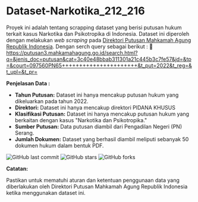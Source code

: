 # Dataset-Narkotika_212_216

Proyek ini adalah tentang scrapping dataset yang berisi putusan hukum terkait kasus Narkotika dan Psikotropika di Indonesia. Dataset ini diperoleh dengan melakukan _web scraping_ pada [Direktori Putusan Mahkamah Agung Republik Indonesia](https://putusan3.mahkamahagung.go.id/beranda.html). 
Dengan serch query sebagai berikut :
🔗 https://putusan3.mahkamahagung.go.id/search.html?q=&jenis_doc=putusan&cat=3c40e48bbab311301a21c445b3c7fe57&jd=&tp=&court=097560PN65++++++++++++++++++++++&t_put=2022&t_reg=&t_upl=&t_pr=

**Penjelasan Data :**

- **Tahun Putusan:** Dataset ini hanya mencakup putusan hukum yang dikeluarkan pada tahun 2022.
- **Direktori:** Dataset ini hanya mencakup direktori PIDANA KHUSUS
- **Klasifikasi Putusan:** Dataset ini hanya mencakup putusan hukum yang berkaitan dengan kasus "Narkotika dan Psikotropika."
- **Sumber Putusan:** Data putusan diambil dari Pengadilan Negeri (PN) Serang.
- **Jumlah Dokumen:** Dataset yang berhasil diambil meliputi sebanyak 50 dokumen hukum dalam bentuk PDF.

![GitHub last commit](https://img.shields.io/github/last-commit/212DevaPutra/Dataset-Narkotika_212_216)
![GitHub stars](https://img.shields.io/github/stars/212DevaPutra/Dataset-Narkotika_212_216)
![GitHub forks](https://img.shields.io/github/forks/212DevaPutra/Dataset-Narkotika_212_216)

**Catatan:**

Pastikan untuk mematuhi aturan dan ketentuan penggunaan data yang diberlakukan oleh Direktori Putusan Mahkamah Agung Republik Indonesia ketika menggunakan dataset ini.
